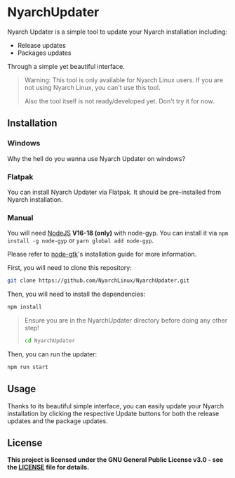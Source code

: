 # NyarchUpdater
Nyarch Updater is a simple tool to update your Nyarch installation including:
- Release updates
- Packages updates

Through a simple yet beautiful interface.

> Warning: This tool is only available for Nyarch Linux users. If you are not using Nyarch Linux, you can't use this tool.
> 
> Also the tool itself is not ready/developed yet. Don't try it for now.

## Installation

### Windows

Why the hell do you wanna use Nyarch Updater on windows?

### Flatpak

You can install Nyarch Updater via Flatpak. It should be pre-installed from Nyarch installation.

### Manual

You will need [NodeJS](https://nodejs.org) **V16-18 (only)** with node-gyp. You can install it via `npm install -g node-gyp` or `yarn global add node-gyp`.

Please refer to [node-gtk](https://github.com/romgrk/node-gtk?tab=readme-ov-file#installing-and-building)'s installation guide for more information.

First, you will need to clone this repository:

```bash
git clone https://github.com/NyarchLinux/NyarchUpdater.git
```

Then, you will need to install the dependencies:
    
```bash
npm install
```

> Ensure you are in the NyarchUpdater directory before doing any other step!
> ```bash
> cd NyarchUpdater
> ```

Then, you can run the updater:

```bash
npm run start
```

<!-- TODO write the packaging and installation through pkg. -->

## Usage

Thanks to its beautiful simple interface, you can easily update your Nyarch installation by clicking the respective Update buttons for both the release updates and the package updates.

## License

**This project is licensed under the GNU General Public License v3.0 - see the [LICENSE](LICENSE) file for details.**